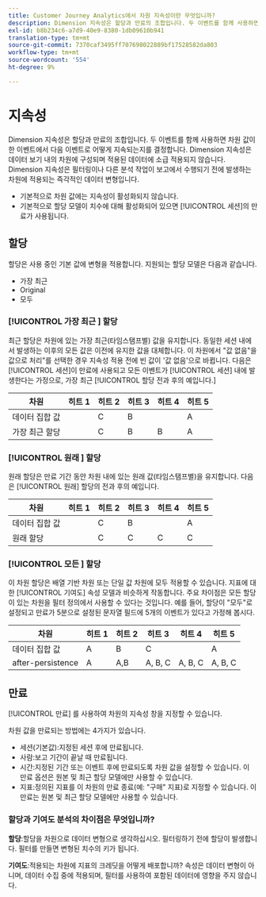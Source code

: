 ```yaml
---
title: Customer Journey Analytics에서 차원 지속성이란 무엇입니까?
description: Dimension 지속성은 할당과 만료의 조합입니다. 두 이벤트를 함께 사용하면 차원 값이 한 이벤트에서 다음 이벤트로 어떻게 지속되는지를 결정합니다.
exl-id: b8b234c6-a7d9-40e9-8380-1db09610b941
translation-type: tm+mt
source-git-commit: 7370caf3495ff707698022889bf17528582da803
workflow-type: tm+mt
source-wordcount: '554'
ht-degree: 9%

---
```


# 지속성

Dimension 지속성은 할당과 만료의 조합입니다. 두 이벤트를 함께 사용하면 차원 값이 한 이벤트에서 다음 이벤트로 어떻게 지속되는지를 결정합니다. Dimension 지속성은 데이터 보기 내의 차원에 구성되며 적용된 데이터에 소급 적용되지 않습니다. Dimension 지속성은 필터링이나 다른 분석 작업이 보고에서 수행되기 전에 발생하는 차원에 적용되는 즉각적인 데이터 변형입니다.

* 기본적으로 차원 값에는 지속성이 활성화되지 않습니다.
* 기본적으로 할당 모델이 치수에 대해 활성화되어 있으면 [!UICONTROL 세션]의 만료가 사용됩니다.

## 할당

할당은 사용 중인 기본 값에 변형을 적용합니다. 지원되는 할당 모델은 다음과 같습니다.

* 가장 최근
* Original
* 모두

### [!UICONTROL 가장 최근 ] 할당

최근 할당은 차원에 있는 가장 최근(타임스탬프별) 값을 유지합니다. 동일한 세션 내에서 발생하는 이후의 모든 값은 이전에 유지한 값을 대체합니다. 이 차원에서 &quot;값 없음&quot;을 값으로 처리&quot;를 선택한 경우 지속성 적용 전에 빈 값이 &#39;값 없음&#39;으로 바뀝니다. 다음은 [!UICONTROL 세션]이 만료에 사용되고 모든 이벤트가 [!UICONTROL 세션] 내에 발생한다는 가정으로, 가장 최근 [!UICONTROL 할당 전과 후의 예입니다.]

| 차원 | 히트 1 | 히트 2 | 히트 3 | 히트 4 | 히트 5 |
| --- | --- | --- | --- | --- | --- |
| 데이터 집합 값 |  | C | B |  | A |
| 가장 최근 할당 |  | C | B | B | A |

### [!UICONTROL 원래 ] 할당

원래 할당은 만료 기간 동안 차원 내에 있는 원래 값(타임스탬프별)을 유지합니다. 다음은 [!UICONTROL 원래] 할당의 전과 후의 예입니다.

| 차원 | 히트 1 | 히트 2 | 히트 3 | 히트 4 | 히트 5 |
| --- | --- | --- | --- | --- | --- |
| 데이터 집합 값 |  | C | B |  | A |
| 원래 할당 |  | C | C | C | C |

### [!UICONTROL 모든 ] 할당

이 차원 할당은 배열 기반 차원 또는 단일 값 차원에 모두 적용할 수 있습니다. 지표에 대한 [!UICONTROL 기여도] 속성 모델과 비슷하게 작동합니다. 주요 차이점은 모든 할당이 있는 차원을 필터 정의에서 사용할 수 있다는 것입니다. 예를 들어, 할당이 &quot;모두&quot;로 설정되고 만료가 5분으로 설정된 문자열 필드에 5개의 이벤트가 있다고 가정해 봅시다.

| 차원 | 히트 1 | 히트 2 | 히트 3 | 히트 4 | 히트 5 |
| --- | --- | --- | --- | --- | --- |
| 데이터 집합 값 | A | B | C |  | A |
| after-persistence | A | A,B | A, B, C | A, B, C | A, B, C |

## 만료

[!UICONTROL 만료] 를 사용하여 차원의 지속성 창을 지정할 수 있습니다.

차원 값을 만료되는 방법에는 4가지가 있습니다.

* 세션(기본값):지정된 세션 후에 만료됩니다.
* 사람:보고 기간이 끝날 때 만료됩니다.
* 시간:지정된 기간 또는 이벤트 후에 만료되도록 차원 값을 설정할 수 있습니다. 이 만료 옵션은 원본 및 최근 할당 모델에만 사용할 수 있습니다.
* 지표:정의된 지표를 이 차원의 만료 종료(예: &quot;구매&quot; 지표)로 지정할 수 있습니다. 이 만료는 원본 및 최근 할당 모델에만 사용할 수 있습니다.

### 할당과 기여도 분석의 차이점은 무엇입니까?

**할당**:할당을 차원으로 데이터 변형으로 생각하십시오. 필터링하기 전에 할당이 발생합니다. 필터를 만들면 변형된 치수의 키가 됩니다.

**기여도**:적용되는 차원에 지표의 크레딧을 어떻게 배포합니까? 속성은 데이터 변형이 아니며, 데이터 수집 중에 적용되며, 필터를 사용하여 포함된 데이터에 영향을 주지 않습니다.
